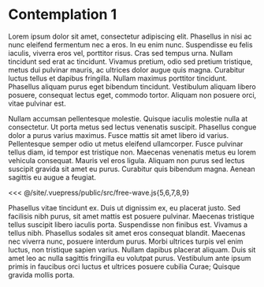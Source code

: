 # Contemplation 1

Lorem ipsum dolor sit amet, consectetur adipiscing elit. Phasellus in nisi ac nunc eleifend fermentum nec a eros. In eu enim nunc. Suspendisse eu felis iaculis, viverra eros vel, porttitor risus. Cras sed tempus urna. Nullam tincidunt sed erat ac tincidunt. Vivamus pretium, odio sed pretium tristique, metus dui pulvinar mauris, ac ultrices dolor augue quis magna. Curabitur luctus tellus et dapibus fringilla. Nullam maximus porttitor tincidunt. Phasellus aliquam purus eget bibendum tincidunt. Vestibulum aliquam libero posuere, consequat lectus eget, commodo tortor. Aliquam non posuere orci, vitae pulvinar est.

<Contemplation sketch="/src/free-wave.js"></Contemplation>

Nullam accumsan pellentesque molestie. Quisque iaculis molestie nulla at consectetur. Ut porta metus sed lectus venenatis suscipit. Phasellus congue dolor a purus varius maximus. Fusce mattis sit amet libero id varius. Pellentesque semper odio ut metus eleifend ullamcorper. Fusce pulvinar tellus diam, id tempor est tristique non. Maecenas venenatis metus eu lorem vehicula consequat. Mauris vel eros ligula. Aliquam non purus sed lectus suscipit gravida sit amet eu purus. Curabitur quis bibendum magna. Aenean sagittis eu augue a feugiat.

<<< @/site/.vuepress/public/src/free-wave.js{5,6,7,8,9}

Phasellus vitae tincidunt ex. Duis ut dignissim ex, eu placerat justo. Sed facilisis nibh purus, sit amet mattis est posuere pulvinar. Maecenas tristique tellus suscipit libero iaculis porta. Suspendisse non finibus est. Vivamus a tellus nibh. Phasellus sodales sit amet eros consequat blandit. Maecenas nec viverra nunc, posuere interdum purus. Morbi ultrices turpis vel enim luctus, non tristique sapien varius. Nullam dapibus placerat aliquam. Duis sit amet leo ac nulla sagittis fringilla eu volutpat purus. Vestibulum ante ipsum primis in faucibus orci luctus et ultrices posuere cubilia Curae; Quisque gravida mollis porta.
